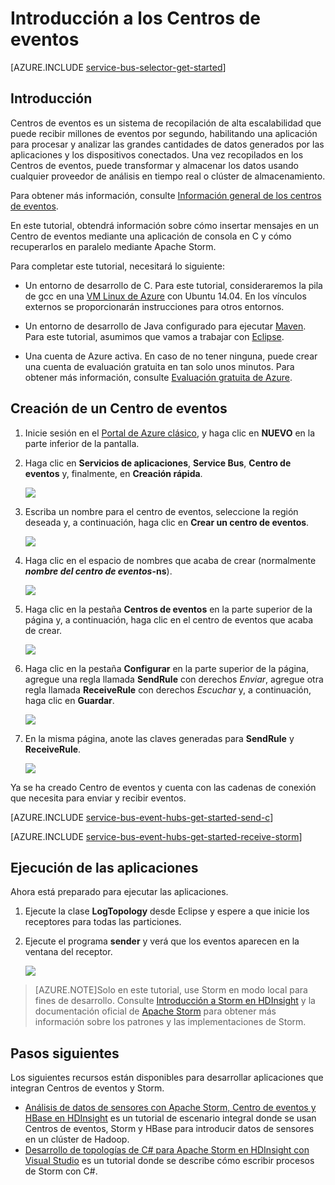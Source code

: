 <properties
	pageTitle="Introducción a los Centros de eventos con C y Apache Storm | Microsoft Azure"
	description="Siga este tutorial para empezar a usar Centros de eventos de Azure; a enviar eventos en C y a recibirlos en un clúster de Apache Storm."
	services="event-hubs"
	documentationCenter=""
	authors="fsautomata"
	manager="timlt"
	editor=""/>

<tags
	ms.service="event-hubs"
	ms.workload="na"
	ms.tgt_pltfrm="c"
	ms.devlang="java"
	ms.topic="article" 
	ms.date="12/09/2015"
	ms.author="sethm"/>

# Introducción a los Centros de eventos

[AZURE.INCLUDE [service-bus-selector-get-started](../../includes/service-bus-selector-get-started.md)]

## Introducción

Centros de eventos es un sistema de recopilación de alta escalabilidad que puede recibir millones de eventos por segundo, habilitando una aplicación para procesar y analizar las grandes cantidades de datos generados por las aplicaciones y los dispositivos conectados. Una vez recopilados en los Centros de eventos, puede transformar y almacenar los datos usando cualquier proveedor de análisis en tiempo real o clúster de almacenamiento.

Para obtener más información, consulte [Información general de los centros de eventos].

En este tutorial, obtendrá información sobre cómo insertar mensajes en un Centro de eventos mediante una aplicación de consola en C y cómo recuperarlos en paralelo mediante Apache Storm.

Para completar este tutorial, necesitará lo siguiente:

+ Un entorno de desarrollo de C. Para este tutorial, consideraremos la pila de gcc en una [VM Linux de Azure](../virtual-machines/virtual-machines-linux-tutorial.md) con Ubuntu 14.04. En los vínculos externos se proporcionarán instrucciones para otros entornos.

+ Un entorno de desarrollo de Java configurado para ejecutar [Maven](http://maven.apache.org/). Para este tutorial, asumimos que vamos a trabajar con [Eclipse](https://www.eclipse.org/).

+ Una cuenta de Azure activa. En caso de no tener ninguna, puede crear una cuenta de evaluación gratuita en tan solo unos minutos. Para obtener más información, consulte [Evaluación gratuita de Azure](https://azure.microsoft.com/pricing/free-trial/).

## Creación de un Centro de eventos

1. Inicie sesión en el [Portal de Azure clásico], y haga clic en **NUEVO** en la parte inferior de la pantalla.

2. Haga clic en **Servicios de aplicaciones**, **Service Bus**, **Centro de eventos** y, finalmente, en **Creación rápida**.

	![][1]

3. Escriba un nombre para el centro de eventos, seleccione la región deseada y, a continuación, haga clic en **Crear un centro de eventos**.

	![][2]

4. Haga clic en el espacio de nombres que acaba de crear (normalmente ***nombre del centro de eventos*-ns**).

	![][3]

5. Haga clic en la pestaña **Centros de eventos** en la parte superior de la página y, a continuación, haga clic en el centro de eventos que acaba de crear.

	![][4]

6. Haga clic en la pestaña **Configurar** en la parte superior de la página, agregue una regla llamada **SendRule** con derechos *Enviar*, agregue otra regla llamada **ReceiveRule** con derechos *Escuchar* y, a continuación, haga clic en **Guardar**.

	![][5]

7. En la misma página, anote las claves generadas para **SendRule** y **ReceiveRule**.

	![][6c]

Ya se ha creado Centro de eventos y cuenta con las cadenas de conexión que necesita para enviar y recibir eventos.

[AZURE.INCLUDE [service-bus-event-hubs-get-started-send-c](../../includes/service-bus-event-hubs-get-started-send-c.md)]

[AZURE.INCLUDE [service-bus-event-hubs-get-started-receive-storm](../../includes/service-bus-event-hubs-get-started-receive-storm.md)]

## Ejecución de las aplicaciones

Ahora está preparado para ejecutar las aplicaciones.

1.	Ejecute la clase **LogTopology** desde Eclipse y espere a que inicie los receptores para todas las particiones.

2.	Ejecute el programa **sender** y verá que los eventos aparecen en la ventana del receptor.

	![][23]

> [AZURE.NOTE]Solo en este tutorial, use Storm en modo local para fines de desarrollo. Consulte [Introducción a Storm en HDInsight] y la documentación oficial de [Apache Storm] para obtener más información sobre los patrones y las implementaciones de Storm.

## Pasos siguientes

Los siguientes recursos están disponibles para desarrollar aplicaciones que integran Centros de eventos y Storm.

- [Análisis de datos de sensores con Apache Storm, Centro de eventos y HBase en HDInsight][] es un tutorial de escenario integral donde se usan Centros de eventos, Storm y HBase para introducir datos de sensores en un clúster de Hadoop.
- [Desarrollo de topologías de C# para Apache Storm en HDInsight con Visual Studio][] es un tutorial donde se describe cómo escribir procesos de Storm con C#.

<!-- Images. -->
[1]: ./media/event-hubs-c-storm-getstarted/create-event-hub1.png
[2]: ./media/event-hubs-c-storm-getstarted/create-event-hub2.png
[3]: ./media/event-hubs-c-storm-getstarted/create-event-hub3.png
[4]: ./media/event-hubs-c-storm-getstarted/create-event-hub4.png
[5]: ./media/event-hubs-c-storm-getstarted/create-event-hub5.png
[6]: ./media/event-hubs-getstarted/create-event-hub6.png
[6c]: ./media/event-hubs-c-storm-getstarted/create-event-hub6c.png

[23]: ./media/event-hubs-c-storm-getstarted/receive-storm3.png

<!-- Links -->
[Portal de Azure clásico]: https://manage.windowsazure.com/
[Event Processor Host]: https://www.nuget.org/packages/Microsoft.Azure.ServiceBus.EventProcessorHost
[Información general de los centros de eventos]: event-hubs-overview.md

[Apache Storm]: https://storm.incubator.apache.org
[Introducción a Storm en HDInsight]: ../hdinsight/hdinsight-storm-overview.md/
[Análisis de datos de sensores con Apache Storm, Centro de eventos y HBase en HDInsight]: ../hdinsight/hdinsight-storm-sensor-data-analysis.md
[Desarrollo de topologías de C# para Apache Storm en HDInsight con Visual Studio]: ../hdinsight/hdinsight-storm-develop-csharp-visual-studio-topology.md
 

<!---HONumber=AcomDC_1217_2015-->